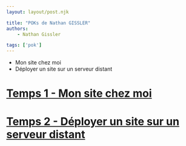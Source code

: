 ```yaml
---
layout: layout/post.njk

title: "POKs de Nathan GISSLER"
authors:
    - Nathan Gissler

tags: ['pok']
---
```


<!-- début résumé -->

- Mon site chez moi
- Déployer un site sur un serveur distant

<!-- fin résumé -->

# [Temps 1 - Mon site chez moi](../un-site-chez-moi/NG-LB)
# [Temps 2 - Déployer un site sur un serveur distant](../deployer-un-site/NG-LB)